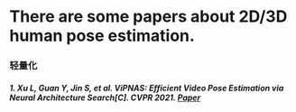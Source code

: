 # There are some papers about 2D/3D human pose estimation.


### 轻量化
##### 1. Xu L, Guan Y, Jin S, et al. ViPNAS: Efficient Video Pose Estimation via Neural Architecture Search[C]. CVPR 2021. [Paper](https://arxiv.org/abs/2105.10154)
